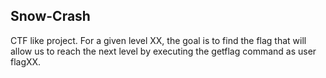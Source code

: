 ## Snow-Crash

CTF like project. For a given level XX, the goal is to find the flag that will allow us to reach the next level by executing the getflag command as user flagXX.
